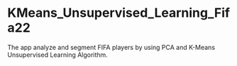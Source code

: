 # KMeans_Unsupervised_Learning_Fifa22
The app analyze and segment FIFA players by using PCA and K-Means Unsupervised Learning Algorithm.
